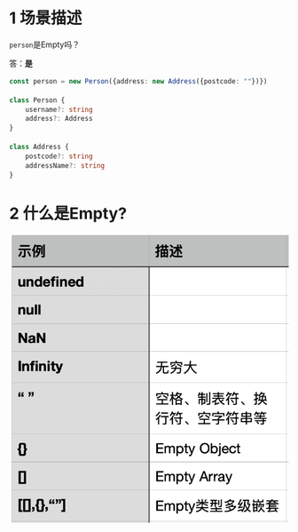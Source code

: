 # 1 场景描述

`person`是Empty吗？

答：**是**

```typescript
const person = new Person({address: new Address({postcode: ""})})

class Person {
    username?: string
    address?: Address
}

class Address {
    postcode?: string
    addressName?: string
}
```



# 2 什么是Empty?

![](assets/2023-10-25-12-53-37-image.png)
